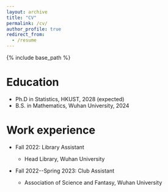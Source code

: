 ```yaml
---
layout: archive
title: "CV"
permalink: /cv/
author_profile: true
redirect_from:
  - /resume
---
```


{% include base_path %}

Education
======
* Ph.D in Statistics, HKUST, 2028 (expected)
* B.S. in Mathematics, Wuhan University, 2024

Work experience
======

* Fall 2022: Library Assistant
  * Head Library, Wuhan University
  

* Fall 2022--Spring 2023: Club Assistant
  * Association of Science and Fantasy, Wuhan University
 
